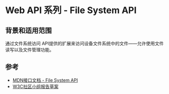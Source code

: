 # Web API 系列 - File System API

## 背景和适用范围

通过文件系统访问 API提供的扩展来访问设备文件系统中的文件——允许使用文件读写以及文件管理功能。

## 参考

- [MDN接口文档 - File System API](https://developer.mozilla.org/zh-CN/docs/Web/API/File_System_API)
- [W3C社区小组报告草案](https://wicg.github.io/file-system-access)